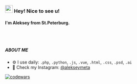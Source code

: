 ### <img src="https://media.giphy.com/media/hvRJCLFzcasrR4ia7z/giphy.gif" width="25px"> Hey! Nice to see u! 
#### I'm Aleksey from St.Peterburg.

<br/>
<br/>




##### ABOUT ME

- ⚙️ I use daily: `.php`, `.python`, `.js`, `.vue`, `.html`, `.css`, `.psd`, `.ai`
- 📸 Check my Instagram: [@alekseymeta](https://instagram.com/alekseymeta)


[![codewars](https://www.codewars.com/users/aleksey.meta/badges/small)](https://www.codewars.com/users/aleksey.meta) 

